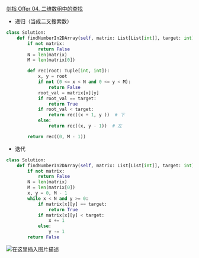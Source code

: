 [剑指 Offer 04. 二维数组中的查找](https://leetcode-cn.com/problems/er-wei-shu-zu-zhong-de-cha-zhao-lcof/)


- 递归（当成二叉搜索数）

```python
class Solution:
    def findNumberIn2DArray(self, matrix: List[List[int]], target: int) -> bool:
        if not matrix:
            return False
        N = len(matrix)
        M = len(matrix[0])

        def rec(root: Tuple[int, int]):
            x, y = root
            if not (0 <= x < N and 0 <= y < M):
                return False
            root_val = matrix[x][y]
            if root_val == target:
                return True
            if root_val < target:
                return rec((x + 1, y ))  # 下
            else:
                return rec((x, y - 1))  # 左

        return rec((0, M - 1))
```

- 迭代

```python
class Solution:
    def findNumberIn2DArray(self, matrix: List[List[int]], target: int) -> bool:
        if not matrix:
            return False
        N = len(matrix)
        M = len(matrix[0])
        x, y = 0, M - 1
        while x < N and y >= 0:
            if matrix[x][y] == target:
                return True
            if matrix[x][y] < target:
                x += 1
            else:
                y -= 1
        return False
```

![在这里插入图片描述](https://img-blog.csdnimg.cn/20210130171724211.png)